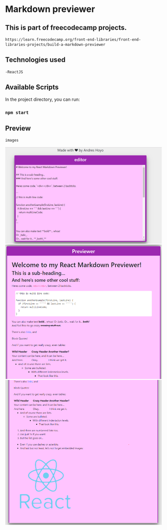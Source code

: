 # Markdown previewer

## This is part of freecodecamp projects. 
    https://learn.freecodecamp.org/front-end-libraries/front-end-libraries-projects/build-a-markdown-previewer

## Technologies used
    -ReactJS

## Available Scripts

In the project directory, you can run:

### `npm start`

## Preview  
    images  

![image1](src/images/Captura.PNG)
![image2](src/images/Captura2.PNG)
![image3](src/images/Captura3.PNG)
